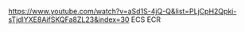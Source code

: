 https://www.youtube.com/watch?v=aSd1S-4jQ-Q&list=PLjCpH2Qpki-sTjdlYXE8AifSKQFa8ZL23&index=30
ECS
ECR